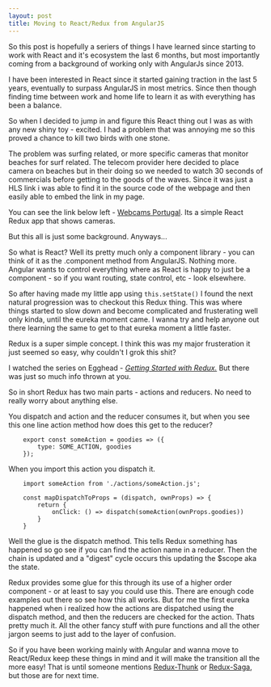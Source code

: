 ```yaml
---
layout: post
title: Moving to React/Redux from AngularJS
---
```


So this post is hopefully a seriers of things I have learned since starting to work with React and it's
ecosystem the last 6 months, but most importantly coming from a background of working only with AngularJs since 2013.

I have been interested in React since it started gaining traction in the last 5 years, eventually to surpass AngularJS in
most metrics. Since then though finding time between work and home life to learn it as with everything has been a balance.

So when I decided to jump in and figure this React thing out I was as with any new shiny toy - excited. I had a problem that was
annoying me so this proved a chance to kill two birds with one stone.

The problem was surfing related, or more specific cameras that monitor beaches for surf related. The telecom provider here decided to
place camera on beaches but in their doing so we needed to watch 30 seconds of commercials before getting to the goods of the waves. Since
it was just a HLS link i was able to find it in the source code of the webpage and then easily able to embed the link in my page.

You can see the link below left - [Webcams Portugal](https://powdertothepeople.tv/cams/). Its a simple React Redux app that shows cameras.

But this all is just some background. Anyways...

So what is React? Well its pretty much only a component library - you can think of it as the .component method from AngularJS. Nothing more.
Angular wants to control everything where as React is happy to just be a component - so if you want routing, state control, etc - look elsewhere.

So after having made my little app using `this.setState()` I found the next natural progression was to checkout this Redux thing. This was where
things started to slow down and become complicated and frusterating well only kinda, until the eureka moment came. I wanna try and help anyone
out there learning the same to get to that eureka moment a little faster.

Redux is a super simple concept. I think this was my major frusteration it just seemed so easy, why couldn't I grok this shit?

I watched the series on Egghead - [*Getting Started with Redux.*](https://egghead.io/courses/getting-started-with-redux) But there was just so much info thrown
at you.

So in short Redux has two main parts - actions and reducers. No need to really worry about anything else.

You dispatch and action and the reducer consumes it, but when you see this one line action method how does this get to the reducer?

```
    export const someAction = goodies => ({
        type: SOME_ACTION, goodies
    });
```

When you import this action you dispatch it. 


```
    import someAction from './actions/someAction.js';

    const mapDispatchToProps = (dispatch, ownProps) => {
        return {
            onClick: () => dispatch(someAction(ownProps.goodies))
        }
    }

```


Well the glue is the dispatch method. This tells Redux something has happened so go see if you can find the action name in a reducer. Then the chain is updated and
a "digest" cycle occurs this updating the $scope aka the state.

Redux provides some glue for this through its use of a higher order component - or at least to say you could use this. There are enough code examples
out there so see how this all works. But for me the first eureka happened when i realized how the actions are dispatched using the dispatch method, and
then the reducers are checked for the action. Thats pretty much it. All the other fancy stuff with pure functions and all the other jargon seems to
just add to the layer of confusion.

So if you have been working mainly with Angular and wanna move to React/Redux keep these things in mind and it will make the transition all the more
easy! That is until someone mentions [Redux-Thunk](https://github.com/gaearon/redux-thunk) or [Redux-Saga](https://github.com/redux-saga/redux-saga),
 but those are for next time.
